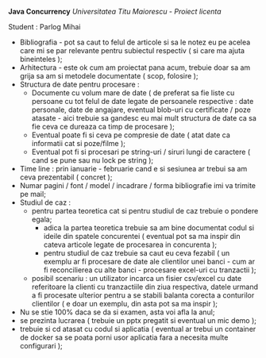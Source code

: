 **Java Concurrency**
_Universitatea Titu Maiorescu - Proiect licenta_

Student : Parlog Mihai

* Bibliografia - pot sa caut to felul de articole si sa le notez eu pe acelea care mi se par relevante pentru subiectul respectiv ( si care ma ajuta bineinteles );
* Arhitectura - este ok cum am proiectat pana acum, trebuie doar sa am grija sa am si metodele documentate ( scop, folosire );
* Structura de date pentru procesare :
    * Documente cu volum mare de date ( de preferat sa fie liste cu persoane cu tot felul de date legate de persoanele respective : date personale, date de angajare, eventual blob-uri cu certificate / poze atasate - aici trebuie sa gandesc eu mai mult structura de date ca sa fie ceva ce dureaza ca timp de procesare );
    * Eventual poate fi si ceva pe compresie de date ( atat date ca informatii cat si poze/filme );
    * Eventual pot fi si procesari pe string-uri / siruri lungi de caractere ( cand se pune sau nu lock pe string );
* Time line : prin ianuarie - februarie cand e si sesiunea ar trebui sa am ceva prezentabil ( concret );
* Numar pagini / font / model / incadrare / forma bibliografie imi va trimite pe mail;
* Studiul de caz :
    * pentru partea teoretica cat si pentru studiul de caz trebuie o pondere egala;
        * adica la partea teoretica trebuie sa am bine documentat codul si ideile din spatele concurentei ( eventual pot sa ma inspir din cateva articole legate de procesarea in concurenta );
        * pentru studiul de caz trebuie sa caut eu ceva fezabil ( un exemplu ar fi procesare de date ale clientilor unei banci - cum ar fi reconcilierea cu alte banci - procesare excel-uri cu tranzactii );
    * posibil scenariu : un utilizator incarca un fisier csv/excel cu date referitoare la clienti cu tranzactiile din ziua respectiva, datele urmand a fi procesate ulterior pentru a se stabili balanta corecta a conturilor clientilor ( e doar un exemplu, din asta pot sa ma inspir );
* Nu se stie 100% daca se da si examen, asta voi afla la anul;
* se prezinta lucrarea ( trebuie un pptx pregatit si eventual un mic demo );
* trebuie si cd atasat cu codul si aplicatia ( eventual ar trebui un container de docker sa se poata porni usor aplicatia fara a necesita multe configurari );
